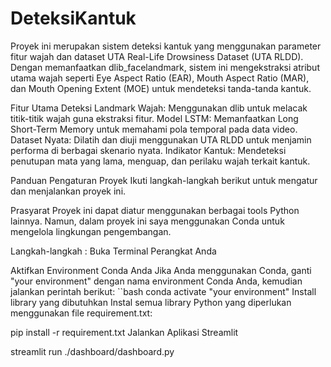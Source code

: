 # DeteksiKantuk
Proyek ini merupakan sistem deteksi kantuk yang menggunakan parameter fitur wajah dan dataset UTA Real-Life Drowsiness Dataset (UTA RLDD). Dengan memanfaatkan dlib_facelandmark, sistem ini mengekstraksi atribut utama wajah seperti Eye Aspect Ratio (EAR), Mouth Aspect Ratio (MAR), dan Mouth Opening Extent (MOE) untuk mendeteksi tanda-tanda kantuk.

Fitur Utama
Deteksi Landmark Wajah: Menggunakan dlib untuk melacak titik-titik wajah guna ekstraksi fitur.
Model LSTM: Memanfaatkan Long Short-Term Memory untuk memahami pola temporal pada data video.
Dataset Nyata: Dilatih dan diuji menggunakan UTA RLDD untuk menjamin performa di berbagai skenario nyata.
Indikator Kantuk: Mendeteksi penutupan mata yang lama, menguap, dan perilaku wajah terkait kantuk.

Panduan Pengaturan Proyek
Ikuti langkah-langkah berikut untuk mengatur dan menjalankan proyek ini.

Prasyarat
Proyek ini dapat diatur menggunakan berbagai tools Python lainnya. Namun, dalam proyek ini saya menggunakan Conda untuk mengelola lingkungan pengembangan.

Langkah-langkah :
Buka Terminal Perangkat Anda

Aktifkan Environment Conda Anda
Jika Anda menggunakan Conda, ganti "your environment" dengan nama environment Conda Anda, kemudian jalankan perintah berikut:
``bash
conda activate "your environment"
Install library yang dibutuhkan Instal semua library Python yang diperlukan menggunakan file requirement.txt:

pip install -r requirement.txt
Jalankan Aplikasi Streamlit

streamlit run ./dashboard/dashboard.py
